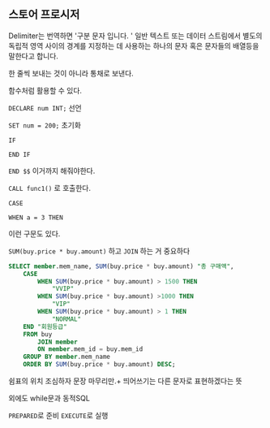 ## 스토어 프로시저

Delimiter는 번역하면 '구분 문자 입니다. ' 일반 텍스트 또는 데이터 스트림에서 별도의 독립적 영역 사이의 경계를 지정하는 데 사용하는 하나의 문자 혹은 문자들의 배열등을 말한다고 합니다.

한 줄씩 보내는 것이 아니라 통채로 보낸다.

함수처럼 활용할 수 있다.

`DECLARE num INT;` 선언

`SET num = 200;` 초기화

`IF`

`END IF`

`END $$` 이거까지 해줘야한다.

`CALL func1()` 로 호출한다.

`CASE`

`WHEN a = 3 THEN`

이런 구문도 있다. 

`SUM(buy.price * buy.amount)` 하고 `JOIN` 하는 거 중요하다

```sql
SELECT member.mem_name, SUM(buy.price * buy.amount) "총 구매액",
	CASE
		WHEN SUM(buy.price * buy.amount) > 1500 THEN
			"VVIP"
		WHEN SUM(buy.price * buy.amount) >1000 THEN
			"VIP"
		WHEN SUM(buy.price * buy.amount) > 1 THEN
			"NORMAL"
	END "회원등급"
	FROM buy 
		JOIN member 
		ON member.mem_id = buy.mem_id
    GROUP BY member.mem_name
    ORDER BY SUM(buy.price * buy.amount) DESC;
```

쉼표의 위치 조심하자  문장 마무리만.+ 띄어쓰기는 다른 문자로 표현하겠다는 뜻

외에도 while문과 동적SQL

`PREPARED`로 준비 `EXECUTE`로 실행
